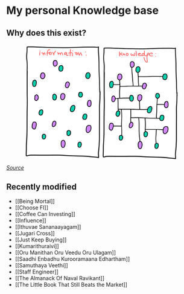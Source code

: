 My personal Knowledge base
===

Why does this exist?
---

<img style="display: block; margin-left: auto; margin-right: auto; width: 80%;" src="assets/images/information-vs-knowledge.png" alt="information-vs-knowledge" />

*[Source](https://www.gapingvoid.com/blog/2014/01/22/information-vs-knowledge/)*

Recently modified
---

<!-- RECENTLYMODIFIEDBEGIN
-->

- [[Being Mortal]]
- [[Choose FI]]
- [[Coffee Can Investing]]
- [[Influence]]
- [[Ithuvae Sananaayagam]]
- [[Jugari Cross]]
- [[Just Keep Buying]]
- [[Kumarithuraivi]]
- [[Oru Manithan Oru Veedu Oru Ulagam]]
- [[Saadhi Enbadhu Kurooramaana Edhartham]]
- [[Samuthaya Veethi]]
- [[Staff Engineer]]
- [[The Almanack Of Naval Ravikant]]
- [[The Little Book That Still Beats the Market]]

<!--
RECENTLYMODIFIEDEND -->